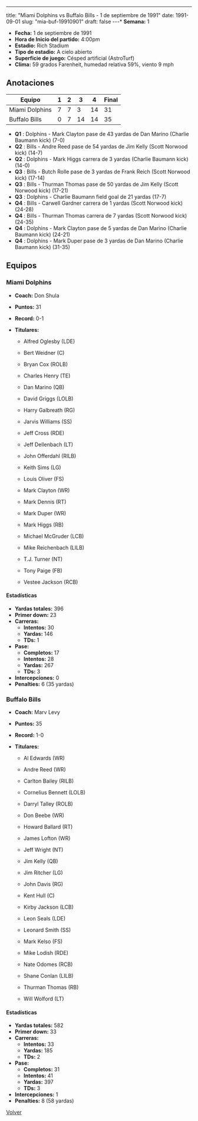 ---
title: "Miami Dolphins vs Buffalo Bills - 1 de septiembre de 1991"
date: 1991-09-01
slug: "mia-buf-19910901"
draft: false
---* **Semana:** 1
* **Fecha:** 1 de septiembre de 1991
* **Hora de Inicio del partido:** 4:00pm
* **Estadio:** Rich Stadium
* **Tipo de estadio:** A cielo abierto
* **Superficie de juego:** Césped artificial (AstroTurf)
* **Clima:** 59 grados Farenheit, humedad relativa 59%, viento 9 mph




## Anotaciones
| Equipo | 1 | 2 | 3 | 4 | Final |
|--------|---|---|---|---|-------|
| Miami Dolphins  | 7 | 7 | 3 | 14  | 31 |
| Buffalo Bills  | 0 | 7 | 14 | 14  | 35 |
* **Q1** : Dolphins - Mark Clayton pase de 43 yardas de Dan Marino (Charlie Baumann kick) (7-0)
* **Q2** : Bills - Andre Reed pase de 54 yardas de Jim Kelly (Scott Norwood kick) (14-7)
* **Q2** : Dolphins - Mark Higgs carrera de 3 yardas (Charlie Baumann kick) (14-0)
* **Q3** : Bills - Butch Rolle pase de 3 yardas de Frank Reich (Scott Norwood kick) (17-14)
* **Q3** : Bills - Thurman Thomas pase de 50 yardas de Jim Kelly (Scott Norwood kick) (17-21)
* **Q3** : Dolphins - Charlie Baumann field goal de 21 yardas (17-7)
* **Q4** : Bills - Carwell Gardner carrera de 1 yardas (Scott Norwood kick) (24-28)
* **Q4** : Bills - Thurman Thomas carrera de 7 yardas (Scott Norwood kick) (24-35)
* **Q4** : Dolphins - Mark Clayton pase de 5 yardas de Dan Marino (Charlie Baumann kick) (24-21)
* **Q4** : Dolphins - Mark Duper pase de 3 yardas de Dan Marino (Charlie Baumann kick) (31-35)


## Equipos


### Miami Dolphins
* **Coach:** Don Shula
* **Puntos:** 31
* **Record:** 0-1
* **Titulares:** 

  * Alfred Oglesby (LDE) 

  * Bert Weidner (C) 

  * Bryan Cox (ROLB) 

  * Charles Henry (TE) 

  * Dan Marino (QB) 

  * David Griggs (LOLB) 

  * Harry Galbreath (RG) 

  * Jarvis Williams (SS) 

  * Jeff Cross (RDE) 

  * Jeff Dellenbach (LT) 

  * John Offerdahl (RILB) 

  * Keith Sims (LG) 

  * Louis Oliver (FS) 

  * Mark Clayton (WR) 

  * Mark Dennis (RT) 

  * Mark Duper (WR) 

  * Mark Higgs (RB) 

  * Michael McGruder (LCB) 

  * Mike Reichenbach (LILB) 

  * T.J. Turner (NT) 

  * Tony Paige (FB) 

  * Vestee Jackson (RCB) 

#### Estadísticas
* **Yardas totales:** 396
* **Primer down:** 23
* **Carreras:**
  * **Intentos:** 30
  * **Yardas:** 146
  * **TDs:** 1
* **Pase:**
  * **Completos:** 17
  * **Intentos:** 28
  * **Yardas:** 267
  * **TDs:** 3
* **Intercepciones:** 0
* **Penalties:** 6 (35 yardas)

### Buffalo Bills
* **Coach:** Marv Levy
* **Puntos:** 35
* **Record:** 1-0
* **Titulares:** 

  * Al Edwards (WR) 

  * Andre Reed (WR) 

  * Carlton Bailey (RILB) 

  * Cornelius Bennett (LOLB) 

  * Darryl Talley (ROLB) 

  * Don Beebe (WR) 

  * Howard Ballard (RT) 

  * James Lofton (WR) 

  * Jeff Wright (NT) 

  * Jim Kelly (QB) 

  * Jim Ritcher (LG) 

  * John Davis (RG) 

  * Kent Hull (C) 

  * Kirby Jackson (LCB) 

  * Leon Seals (LDE) 

  * Leonard Smith (SS) 

  * Mark Kelso (FS) 

  * Mike Lodish (RDE) 

  * Nate Odomes (RCB) 

  * Shane Conlan (LILB) 

  * Thurman Thomas (RB) 

  * Will Wolford (LT) 

#### Estadísticas
* **Yardas totales:** 582
* **Primer down:** 33
* **Carreras:**
  * **Intentos:** 33
  * **Yardas:** 185
  * **TDs:** 2
* **Pase:**
  * **Completos:** 31
  * **Intentos:** 41
  * **Yardas:** 397
  * **TDs:** 3
* **Intercepciones:** 1
* **Penalties:** 8 (58 yardas)


[Volver](/historia/1991)
